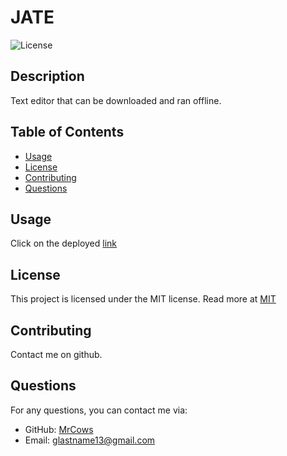 # JATE

![License](https://img.shields.io/badge/license-MIT-blue.svg)

## Description
Text editor that can be downloaded and ran offline.

## Table of Contents
- [Usage](#usage)
- [License](#license)
- [Contributing](#contributing)
- [Questions](#questions)

## Usage
Click on the deployed [link](https://jate-hle9.onrender.com/)

## License

This project is licensed under the MIT license. Read more at [MIT](https://opensource.org/licenses/MIT)

## Contributing
Contact me on github.

## Questions
For any questions, you can contact me via:
- GitHub: [MrCows](https://github.com/MrCows)
- Email: glastname13@gmail.com
